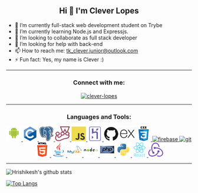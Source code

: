 ### <h2 align="center"> Hi 👋 I'm Clever Lopes </h2>

- 🔭 I’m currently full-stack web development student on Trybe
- 🌱 I’m currently learning Node.js and Expressjs.
- 👯 I’m looking to collaborate as full stack developer
- 🤔 I’m looking for help with back-end
- 📫 How to reach me: tk_clever.junior@outlook.com
- ⚡ Fun fact: Yes, my name is Clever :)

<hr>
<h3 align="center">Connect with me:</h3>

<p align="center"><a href="https://www.linkedin.com/public-profile/settings?lipi=urn%3Ali%3Apage%3Ad_flagship3_profile_self_edit_contact-info%3BEaW7zjeZQSq8ZW5Rxvzeww%3D%3D" target="_blank"><img align="center" src="https://raw.githubusercontent.com/rahuldkjain/github-profile-readme-generator/master/src/images/icons/Social/linked-in-alt.svg" alt="clever-lopes" height="30" width="40" /></a> 

<hr>

<h3 align="center">Languages and Tools:</h3>

<p align="center"> 
<a href="https://developer.android.com" target="_blank" rel="noreferrer"> 
<img src="https://raw.githubusercontent.com/devicons/devicon/master/icons/android/android-original-wordmark.svg" alt="android" width="40" height="40"/> </a> <a href="https://www.cprogramming.com/" target="_blank" rel="noreferrer"> <img src="https://raw.githubusercontent.com/devicons/devicon/master/icons/c/c-original.svg" alt="c" width="40" height="40"/> </a> <a href="https://www.postgresql.org/" target="_blank" rel="noreferrer">  <img src="https://github.com/devicons/devicon/blob/master/icons/postgresql/postgresql-original.svg" alt="postgree" width="40" height="40"/> </a> <a href="https://jestjs.io/pt-BR/" target="_blank" rel="noreferrer"> <img src="https://github.com/devicons/devicon/blob/master/icons/jest/jest-plain.svg" alt="jest" width="40" height="40"/> </a> <a href="https://www.javascript.com/" target="_blank" rel="noreferrer">  <img src="https://github.com/devicons/devicon/blob/master/icons/javascript/javascript-original.svg" alt="javascript" width="40" height="40"/> </a> <a href="heroku.com" target="_blank" rel="noreferrer"> <img src="https://github.com/devicons/devicon/blob/master/icons/heroku/heroku-original.svg" alt="heroku" width="40" height="40"/> </a> <a href="github.com" target="_blank" rel="noreferrer"> <img src="https://github.com/devicons/devicon/blob/master/icons/github/github-original.svg" alt="github" width="40" height="40"/></a>
  <a href="https://expressjs.com/pt-br/" target="_blank" rel="noreferrer"> <img src="https://github.com/devicons/devicon/blob/master/icons/express/express-original.svg" alt="express" width="40" height="40"/></a> <a href="https://www.w3schools.com/css/" target="_blank" rel="noreferrer"> <img src="https://raw.githubusercontent.com/devicons/devicon/master/icons/css3/css3-original-wordmark.svg" alt="css3" width="40" height="40"/> </a><a href="https://firebase.google.com/" target="_blank" rel="noreferrer"> <img src="https://www.vectorlogo.zone/logos/firebase/firebase-icon.svg" alt="firebase" width="40" height="40"/> </a> <a href="https://git-scm.com/" target="_blank" rel="noreferrer"> <img src="https://www.vectorlogo.zone/logos/git-scm/git-scm-icon.svg" alt="git" width="40" height="40"/> </a> <a href="https://www.w3.org/html/" target="_blank" rel="noreferrer"> <img src="https://raw.githubusercontent.com/devicons/devicon/master/icons/html5/html5-original-wordmark.svg" alt="html5" width="40" height="40"/> </a> <a href="https://www.java.com" target="_blank" rel="noreferrer"> <img src="https://raw.githubusercontent.com/devicons/devicon/master/icons/java/java-original.svg" alt="java" width="40" height="40"/> </a> <a href="https://www.mysql.com/" target="_blank" rel="noreferrer"> <img src="https://raw.githubusercontent.com/devicons/devicon/master/icons/mysql/mysql-original-wordmark.svg" alt="mysql" width="40" height="40"/> </a> <a href="https://nodejs.org" target="_blank" rel="noreferrer"> <img src="https://raw.githubusercontent.com/devicons/devicon/master/icons/nodejs/nodejs-original-wordmark.svg" alt="nodejs" width="40" height="40"/> </a> <a href="https://www.php.net" target="_blank" rel="noreferrer"> <img src="https://raw.githubusercontent.com/devicons/devicon/master/icons/php/php-original.svg" alt="php" width="40" height="40"/> </a> <a href="https://www.python.org" target="_blank" rel="noreferrer"> <img src="https://raw.githubusercontent.com/devicons/devicon/master/icons/python/python-original.svg" alt="python" width="40" height="40"/> </a> <a href="https://reactjs.org/" target="_blank" rel="noreferrer"> <img src="https://github.com/devicons/devicon/blob/master/icons/react/react-original-wordmark.svg" alt="react" width="40" height="40"/> </a> <a href="https://redux.js.org/" target="_blank" rel="noreferrer"> <img src="https://github.com/devicons/devicon/blob/master/icons/redux/redux-original.svg" alt="redux" width="40" height="40"/> </a>   
 </p>

<hr>

![Hrishikesh's github stats](https://github-readme-stats.vercel.app/api/?username=clever-junior&show_icons=true&title_color=fff&icon_color=79ff97&text_color=9f9f9f&bg_color=151515) 

[![Top Langs](https://github-readme-stats.vercel.app/api/top-langs/?username=clever-junior&theme=dark)](https://github.com/anuraghazra/github-readme-stats)
